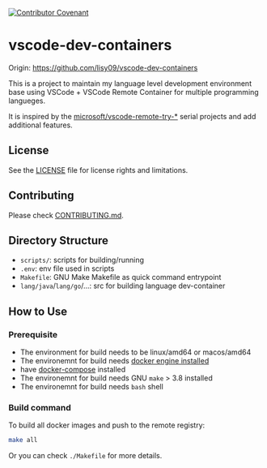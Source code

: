 [![Contributor Covenant](https://img.shields.io/badge/Contributor%20Covenant-v2.0%20adopted-ff69b4.svg)](meta/CODE_OF_CONDUCT.md)

# vscode-dev-containers

Origin: https://github.com/lisy09/vscode-dev-containers

This is a project to maintain my language level development environment base using VSCode + VSCode Remote Container for multiple programming langueges.

It is inspired by the [microsoft/vscode-remote-try-*](https://github.com/search?q=org%3Amicrosoft+vscode-remote-try-&type=Repositories) serial projects and add additional features.

## License

See the [LICENSE](LICENSE.md) file for license rights and limitations.

## Contributing

Please check [CONTRIBUTING.md](meta/CONTRIBUTING.md).

## Directory Structure

- `scripts/`: scripts for building/running
- `.env`: env file used in scripts
- `Makefile`: GNU Make Makefile as quick command entrypoint
- `lang/java`/`lang/go`/...: src for building language dev-container

## How to Use

### Prerequisite

- The environment for build needs to be linux/amd64 or macos/amd64
- The environemnt for build needs [docker engine installed](https://docs.docker.com/engine/install/)
- have [docker-compose](https://docs.docker.com/compose/install/) installed
- The environemnt for build needs GNU `make` > 3.8 installed
- The environemnt for build needs `bash` shell

### Build command

To build all docker images and push to the remote registry:
```bash
make all
```

Or you can check `./Makefile` for more details.
